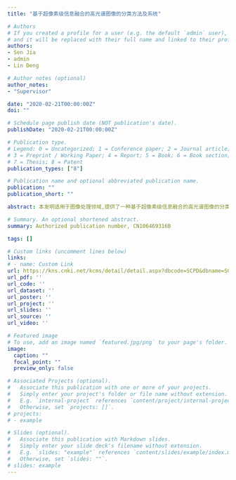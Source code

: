 ```yaml
---
title: "基于超像素级信息融合的高光谱图像的分类方法及系统"

# Authors
# If you created a profile for a user (e.g. the default `admin` user), write the username (folder name) here 
# and it will be replaced with their full name and linked to their profile.
authors:
- Sen Jia
- admin
- Lin Deng

# Author notes (optional)
author_notes:
- "Supervisor"

date: "2020-02-21T00:00:00Z"
doi: ""

# Schedule page publish date (NOT publication's date).
publishDate: "2020-02-21T00:00:00Z"

# Publication type.
# Legend: 0 = Uncategorized; 1 = Conference paper; 2 = Journal article;
# 3 = Preprint / Working Paper; 4 = Report; 5 = Book; 6 = Book section;
# 7 = Thesis; 8 = Patent
publication_types: ["8"]

# Publication name and optional abbreviated publication name.
publication: ""
publication_short: ""

abstract: 本发明适用于图像处理领域,提供了一种基于超像素级信息融合的高光谱图像的分类方法及系统,旨在解决现有的分类方法计算复杂度高、分类精度较低以及波段间存在较大冗余的问题。所述方法包括下述步骤：滤波器生成步骤、Gabor特征提取步骤、高光谱图像超像素分割步骤、超像素特征数据计算步骤、超像素空间坐标计算步骤、数据降维步骤、高光谱特征数据生成步骤以及多任务支持向量机分类步骤。

# Summary. An optional shortened abstract.
summary: Authorized publication number, CN106469316B  

tags: []

# Custom links (uncomment lines below)
links:
# - name: Custom Link
url: https://kns.cnki.net/kcms/detail/detail.aspx?dbcode=SCPD&dbname=SCPD2020&filename=CN106469316B&v=3oUfNTcOeprPSizjC6vVGuxwx3fHoY5JhZqwDSBmMppbWX%25mmd2BzJDPLzPRF4lIivEPF
url_pdf: ''
url_code: ''
url_dataset: ''
url_poster: ''
url_project: ''
url_slides: ''
url_source: ''
url_video: ''

# Featured image
# To use, add an image named `featured.jpg/png` to your page's folder. 
image:
  caption: ""
  focal_point: ""
  preview_only: false

# Associated Projects (optional).
#   Associate this publication with one or more of your projects.
#   Simply enter your project's folder or file name without extension.
#   E.g. `internal-project` references `content/project/internal-project/index.md`.
#   Otherwise, set `projects: []`.
# projects:
# - example

# Slides (optional).
#   Associate this publication with Markdown slides.
#   Simply enter your slide deck's filename without extension.
#   E.g. `slides: "example"` references `content/slides/example/index.md`.
#   Otherwise, set `slides: ""`.
# slides: example
---
```

